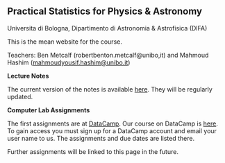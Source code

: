 ## Practical Statistics for Physics & Astronomy 
 Universita di Bologna, Dipartimento di Astronomia & Astrofisica (DIFA)

This is the mean website for the course.

Teachers: Ben Metcalf (robertbenton.metcalf@unibo,it) and Mahmoud Hashim (mahmoudyousif.hashim@unibo.it)


**Lecture Notes**

The current version of the notes is available [here](https://github.com/rbmetcalf/Practical-Statistics/blob/master/notes.pdf).  They will be regularly updated.

**Computer Lab Assignments**

The first assignments are at [DataCamp](https://www.datacamp.com).  Our course on DataCamp is [here](https://www.datacamp.com/groups/practical-statitics-physics-astrophysics).  To gain access you must sign up for a DataCamp account and email your user name to us.  The assignments and due dates are listed there.

Further assignments will be linked to this page in the future.